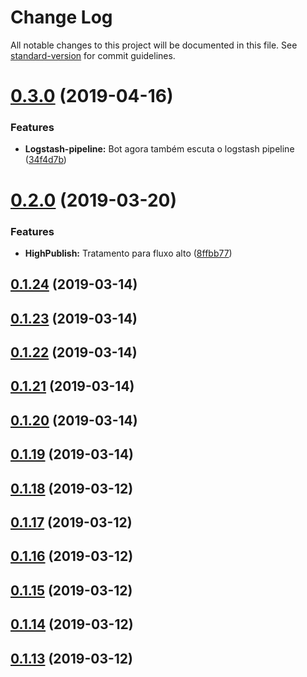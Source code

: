 # Change Log

All notable changes to this project will be documented in this file. See [standard-version](https://github.com/conventional-changelog/standard-version) for commit guidelines.

# [0.3.0](https://gitlab.es.gov.br/espm/Transcol-Online/Realtime/rabbit-monitor/compare/v0.2.0...v0.3.0) (2019-04-16)


### Features

* **Logstash-pipeline:** Bot agora também escuta o logstash pipeline ([34f4d7b](https://gitlab.es.gov.br/espm/Transcol-Online/Realtime/rabbit-monitor/commit/34f4d7b))



# [0.2.0](https://gitlab.es.gov.br/espm/Transcol-Online/Realtime/rabbit-monitor/compare/v0.1.24...v0.2.0) (2019-03-20)


### Features

* **HighPublish:** Tratamento para fluxo alto ([8ffbb77](https://gitlab.es.gov.br/espm/Transcol-Online/Realtime/rabbit-monitor/commit/8ffbb77))



## [0.1.24](https://gitlab.es.gov.br/espm/Transcol-Online/Realtime/rabbit-monitor/compare/v0.1.23...v0.1.24) (2019-03-14)



## [0.1.23](https://gitlab.es.gov.br/espm/Transcol-Online/Realtime/rabbit-monitor/compare/v0.1.22...v0.1.23) (2019-03-14)



## [0.1.22](https://gitlab.es.gov.br/espm/Transcol-Online/Realtime/rabbit-monitor/compare/v0.1.21...v0.1.22) (2019-03-14)



## [0.1.21](https://gitlab.es.gov.br/espm/Transcol-Online/Realtime/rabbit-monitor/compare/v0.1.20...v0.1.21) (2019-03-14)



## [0.1.20](https://gitlab.es.gov.br/espm/Transcol-Online/Realtime/rabbit-monitor/compare/v0.1.19...v0.1.20) (2019-03-14)



## [0.1.19](https://gitlab.es.gov.br/espm/Transcol-Online/Realtime/rabbit-monitor/compare/v0.1.18...v0.1.19) (2019-03-14)



## [0.1.18](https://gitlab.es.gov.br/espm/Transcol-Online/Realtime/rabbit-monitor/compare/v0.1.17...v0.1.18) (2019-03-12)



## [0.1.17](https://gitlab.es.gov.br/espm/Transcol-Online/Realtime/rabbit-monitor/compare/v0.1.16...v0.1.17) (2019-03-12)



## [0.1.16](https://gitlab.es.gov.br/espm/Transcol-Online/Realtime/rabbit-monitor/compare/v0.1.15...v0.1.16) (2019-03-12)



## [0.1.15](https://gitlab.es.gov.br/espm/Transcol-Online/Realtime/rabbit-monitor/compare/v0.1.14...v0.1.15) (2019-03-12)



## [0.1.14](https://gitlab.es.gov.br/espm/Transcol-Online/Realtime/rabbit-monitor/compare/v0.1.13...v0.1.14) (2019-03-12)



## [0.1.13](https://gitlab.es.gov.br/espm/Transcol-Online/Realtime/rabbit-monitor/compare/v0.1.12...v0.1.13) (2019-03-12)
